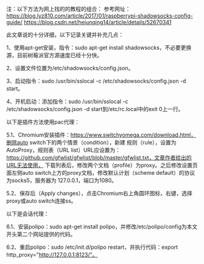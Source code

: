 注：以下方法为网上找的的教程的组合：
      参考网址：https://blog.lyz810.com/article/2017/01/raspberrypi-shadowsocks-config-guide/
                      https://blog.csdn.net/hejunqing14/article/details/52670341                    

此文章说的十分详细，以下记录关键并补充几点：

1、使用apt-get安装，指令：sudo apt-get install shadowsocks，不必要更换源，目前树莓派官方源速度已经十分快。

2、设置文件位置为/etc/shadowsocks/config.json。

3、启动指令：sudo /usr/bin/sslocal -c /etc/shadowsocks/config.json -d start。

4、开机启动：添加指令：sudo /usr/bin/sslocal -c /etc/shadowsocks/config.json -d start到/etc/rc.local中的exit 0上一行。

以下是插件方法使用pac代理：

5.1、Chromium安装插件：https://www.switchyomega.com/download.html，删除auto switch下的两个情景（condition），新建
     规则（rule），设置为AutoProxy，规则表（URL list）URL应设置为：https://github.com/gfwlist/gfwlist/blob/master/gfwlist.txt，文章作者给出的URL无法使用，
     下载列表后，修改两个文档（profile）为proxy。之后修改设置页面左侧auto switch上方的proxy文档，修改默认计划（scheme default）的协议为socks5，服务器为
     127.0.0.1，端口为1080。

5.2、保存后（Apply changes），点击Chromium右上角圆环图标，右键，选择proxy或auto switch连接ss。

以下是会话代理：

6.1、安装polipo：sudo apt-get install polipo，并修改/etc/polipo/config为本文开头第二个网站提供的代码。

6.2、重启polipo：sudo /etc/init.d/polipo restart，并执行代码：export http_proxy="http://127.0.0.1:8123/"。
